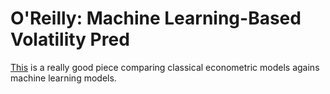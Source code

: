 # O'Reilly: Machine Learning-Based Volatility Pred
[This](https://www.oreilly.com/library/view/machine-learning-for/9781492085249/ch04.html) is a really good piece comparing classical econometric models agains machine learning models.

